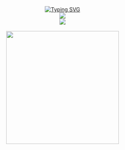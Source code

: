 <div align="center">
    <a href="https://git.io/typing-svg">
        <img src="https://readme-typing-svg.demolab.com?font=Fira+Code&pause=1000&random=false&width=550&lines=hello+there+%F0%9F%91%8B%2C+welcome+to+Andresti's+profile!" alt="Typing SVG" />
    </a>
</div>

<div align="center">
    <img src="https://github-widgetbox.vercel.app/api/profile?username=andrestii&data=followers,repositories,stars,commits&theme=darkmode&title_color=000000">
</div>

<div align="center">
    <img src="https://github-readme-stats.vercel.app/api/top-langs?username=Andrestii&show_icons=true&locale=en&bg_color=16161C&text_color=ffffff&layout=compact&title_color=E4E6EB&hide_border=true" bg_color=#808080/>
</div>

<br>

<div align="center">
    <a href="https://ko-fi.com/andresti"><img src="https://ko-fi.com/img/githubbutton_sm.svg" width="300" />
</div>

<!-- GitHub readme cheatsheet: https://github.com/adam-p/markdown-here/wiki/Markdown-Cheatsheet -->

<!-- <h1>
  hello there
  <img src="https://media.giphy.com/media/v1.Y2lkPTc5MGI3NjExNmoxcDg3dnZsODI2MmY4OWozYWtvMGNxdTJhd2xsa3BtNWtoNDQ2ayZlcD12MV9pbnRlcm5hbF9naWZfYnlfaWQmY3Q9cw/hvRJCLFzcasrR4ia7z/giphy.gif" width="30"/>
</h1>
-->

<!--
**Andrestii/Andrestii** is a ✨ _special_ ✨ repository because its `README.md` (this file) appears on your GitHub profile.

Here are some ideas to get you started:

- 🔭 I’m currently working on ...
- 🌱 I’m currently learning ...
- 👯 I’m looking to collaborate on ...
- 🤔 I’m looking for help with ...
- 💬 Ask me about ...
- 📫 How to reach me: ...
- 😄 Pronouns: ...
- ⚡ Fun fact: ...
-->
